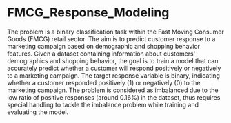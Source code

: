 # FMCG_Response_Modeling
The problem is a binary classification task within the Fast Moving Consumer Goods (FMCG) retail sector. The aim is to predict customer response to a marketing campaign based on demographic and shopping behavior features. Given a dataset containing information about customers' demographics and shopping behavior, the goal is to train a model that can accurately predict whether a customer will respond positively or negatively to a marketing campaign. The target response variable is binary, indicating whether a customer responded positively (1) or negatively (0) to the marketing campaign. The problem is considered as imbalanced due to the low ratio of positive responses (around 0.16%) in the dataset, thus requires special handling to tackle the imbalance problem while training and evaluating the model.
